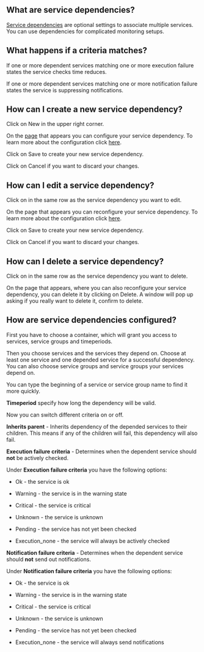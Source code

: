 [//]: # (Links)
[Service dependencies]: /servicedependencies "Service dependencies"
[add dependencie]: /servicedependencies/add "add a new service dependency"
[configure]: #configure "Configure your service dependencies"

[//]: # (Pictures)

[//]: # (Content)

## What are service dependencies?

[Service dependencies] are optional settings to associate multiple services.
You can use dependencies for complicated monitoring setups.

## What happens if a criteria matches?

If one or more dependent services matching
one or more execution failure states
the service checks time reduces.

If one or more dependent services matching
one or more notification failure states
the service is suppressing notifications.

## How can I create a new service dependency?

Click on
<a class="btn btn-xs btn-success"><i class="fa fa-plus"></i> New</a>
in the upper right corner.

On the [page][add dependencie] that appears you can configure your service dependency.
To learn more about the configuration click [here][configure].

Click on <a class="btn btn-xs btn-primary">Save</a> to create your new service dependency.

Click on <a class="btn btn-xs btn-default">Cancel</a> if you want to discard your changes.

## How can I edit a service dependency?

Click on
<i class="fa fa-gear fa-lg txt-color-teal list-edit"></i>
in the same row as the service dependency you want to edit.

On the page that appears you can reconfigure your service dependency.
To learn more about the configuration click [here][configure].

Click on <a class="btn btn-xs btn-primary">Save</a> to create your new service dependency.

Click on <a class="btn btn-xs btn-default">Cancel</a> if you want to discard your changes.

## How can I delete a service dependency?

Click on
<i class="fa fa-gear fa-lg txt-color-teal list-edit"></i>
in the same row as the service dependency you want to delete.

On the page that appears, where you can also reconfigure your service dependency,
you can delete it by clicking on
<a class="btn btn-danger btn-xs"><i class="fa fa-trash-o"></i> Delete</a>.
A window will pop up asking if you really want to delete it,
confirm to delete.

## How are service dependencies configured? <span id="configure"></span>

First you have to choose a container,
which will grant you access to
services, service groups and timeperiods.

Then you choose services and the services they depend on.
Choose at least one service and one depended service for a successful dependency.
You can also choose service groups and service groups your services depend on.

You can type the beginning of a service or service group name to find it more quickly.

**Timeperiod** specify how long the dependency will be valid.

Now you can switch different criteria on or off.

**Inherits parent** - Inherits dependency of the depended services to their children.
This means if any of the children will fail,
this dependency will also fail.

**Execution failure criteria** - Determines when the dependent service should **not** be actively checked.

Under **Execution failure criteria** you have the following options:

* Ok - the service is ok

* Warning - the service is in the warning state

* Critical - the service is critical

* Unknown - the service is unknown

* Pending - the service has not yet been checked

* Execution_none - the service will always be actively checked

**Notification failure criteria** - Determines when the dependent service should **not** send out notifications.

Under **Notification failure criteria** you have the following options:

* Ok - the service is ok

* Warning - the service is in the warning state

* Critical - the service is critical

* Unknown - the service is unknown

* Pending - the service has not yet been checked

* Execution_none - the service will always send notifications
